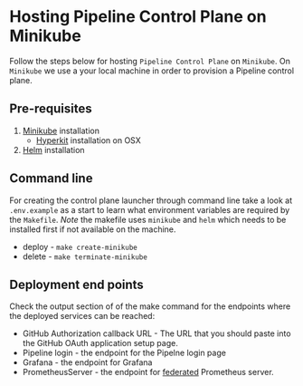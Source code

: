 # Hosting Pipeline Control Plane on Minikube

Follow the steps below for hosting `Pipeline Control Plane` on `Minikube`.
On `Minikube` we use a your local machine in order to provision a Pipeline control plane.

## Pre-requisites

1. [Minikube](https://github.com/kubernetes/minikube/releases) installation
    - [Hyperkit](https://github.com/kubernetes/minikube/blob/master/docs/drivers.md#hyperkit-driver) installation on OSX
2. [Helm](https://github.com/kubernetes/helm/blob/master/docs/install.md) installation

## Command line

For creating the control plane launcher through command line take a look at `.env.example` as a start to learn what environment variables are required by the `Makefile`. _Note_ the makefile uses `minikube` and `helm` which needs to be installed first if not available on the machine.

* deploy - `make create-minikube`
* delete - `make terminate-minikube`

## Deployment end points

Check the output section of of the make command for the endpoints where the deployed services can be reached:

* GitHub Authorization callback URL - The URL that you should paste into the GitHub OAuth application setup page.
* Pipeline login - the endpoint for the Pipelne login page
* Grafana - the endpoint for Grafana
* PrometheusServer - the endpoint for [federated](https://banzaicloud.com/blog/prometheus-federation/) Prometheus server.

